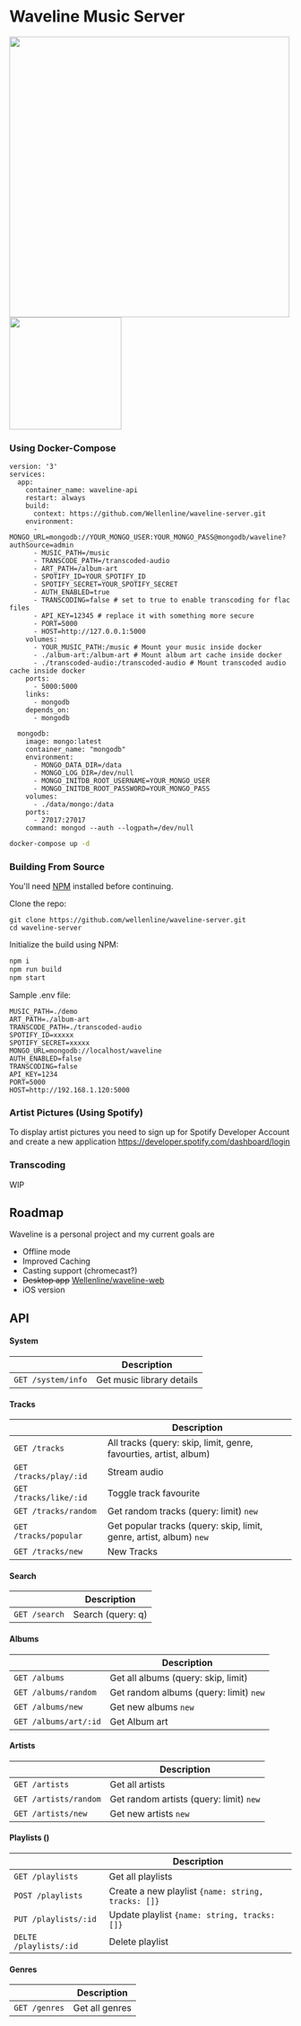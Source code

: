 # Waveline Music Server
<img width="500" src="https://preview.redd.it/3vujqpdulbi41.png?width=2756&format=png&auto=webp&s=2cd56216825a7e9d9145e6b1fb2eb7750bb079d3">

<a href="https://play.google.com/store/apps/details?id=com.waveline.app" target="_blank">
<img src="https://play.google.com/intl/en_us/badges/images/generic/en_badge_web_generic.png" width="200">
</a>

### Using Docker-Compose
```docker
version: '3'
services:
  app:
    container_name: waveline-api
    restart: always
    build:
      context: https://github.com/Wellenline/waveline-server.git
    environment:
      - MONGO_URL=mongodb://YOUR_MONGO_USER:YOUR_MONGO_PASS@mongodb/waveline?authSource=admin
      - MUSIC_PATH=/music
      - TRANSCODE_PATH=/transcoded-audio
      - ART_PATH=/album-art
      - SPOTIFY_ID=YOUR_SPOTIFY_ID
      - SPOTIFY_SECRET=YOUR_SPOTIFY_SECRET
      - AUTH_ENABLED=true
	  - TRANSCODING=false # set to true to enable transcoding for flac files
      - API_KEY=12345 # replace it with something more secure
      - PORT=5000
      - HOST=http://127.0.0.1:5000
    volumes:
      - YOUR_MUSIC_PATH:/music # Mount your music inside docker
      - ./album-art:/album-art # Mount album art cache inside docker
      - ./transcoded-audio:/transcoded-audio # Mount transcoded audio cache inside docker
    ports:
      - 5000:5000
    links:
      - mongodb
    depends_on:
      - mongodb

  mongodb:
    image: mongo:latest
    container_name: "mongodb"
    environment:
      - MONGO_DATA_DIR=/data
      - MONGO_LOG_DIR=/dev/null
      - MONGO_INITDB_ROOT_USERNAME=YOUR_MONGO_USER
      - MONGO_INITDB_ROOT_PASSWORD=YOUR_MONGO_PASS
    volumes:
      - ./data/mongo:/data
    ports:
      - 27017:27017
    command: mongod --auth --logpath=/dev/null
```

```sh
docker-compose up -d
```


### Building From Source

You'll need [NPM](https://www.npmjs.com/get-npm) installed before continuing.

Clone the repo:
```Sh
git clone https://github.com/wellenline/waveline-server.git
cd waveline-server
```

Initialize the build using NPM:
```sh
npm i
npm run build
npm start
```

Sample .env file:
```env
MUSIC_PATH=./demo
ART_PATH=./album-art
TRANSCODE_PATH=./transcoded-audio
SPOTIFY_ID=xxxxx
SPOTIFY_SECRET=xxxxx
MONGO_URL=mongodb://localhost/waveline
AUTH_ENABLED=false
TRANSCODING=false
API_KEY=1234
PORT=5000
HOST=http://192.168.1.120:5000
```

### Artist Pictures (Using Spotify)
To display artist pictures you need to sign up for Spotify Developer Account and create a new application
https://developer.spotify.com/dashboard/login


### Transcoding
WIP

## Roadmap
Waveline is a personal project and my current goals are

* Offline mode
* Improved Caching
* Casting support (chromecast?)
* <strike>Desktop app</strike>  [Wellenline/waveline-web](https://github.com/Wellenline/waveline-web)
* iOS version


## API
#### System
|                |Description                    |
|----------------|-------------------------------|
|`GET /system/info`|Get music library details|


#### Tracks
|                |Description                    |
|----------------|-------------------------------|
|`GET /tracks`|All tracks (query: skip, limit, genre, favourties, artist, album)|
|`GET /tracks/play/:id`|Stream audio|
|`GET /tracks/like/:id`|Toggle track favourite |
|`GET /tracks/random`| Get random tracks (query: limit) `new` |
|`GET /tracks/popular`|Get popular tracks (query: skip, limit, genre, artist, album) `new`|
|`GET /tracks/new`|New Tracks|

#### Search
|                |Description                    |
|----------------|-------------------------------|
|`GET /search`| Search (query: q) |


#### Albums
|                |Description                    |
|----------------|-------------------------------|
|`GET /albums`| Get all albums (query: skip, limit) |
|`GET /albums/random`| Get random albums (query: limit) `new` |
|`GET /albums/new`| Get new albums `new` |
|`GET /albums/art/:id`|Get Album art |


#### Artists
|                |Description                    |
|----------------|-------------------------------|
|`GET /artists`| Get all artists |
|`GET /artists/random`| Get random artists (query: limit) `new` |
|`GET /artists/new`| Get new artists `new` |


#### Playlists ()
|                |Description                    |
|----------------|-------------------------------|
|`GET /playlists`| Get all playlists |
|`POST /playlists`| Create a new playlist `{name: string, tracks: []}` |
|`PUT /playlists/:id`| Update playlist `{name: string, tracks: []}` |
|`DELTE /playlists/:id`| Delete playlist |

#### Genres
|                |Description                    |
|----------------|-------------------------------|
|`GET /genres`| Get all genres |
